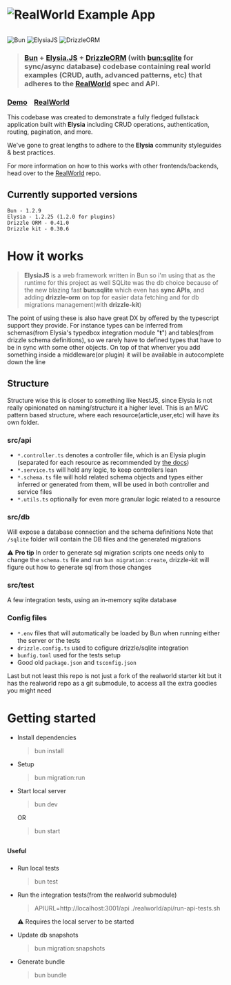 # ![RealWorld Example App](logo.png)
######


![Bun](assets/bun.png) ![ElysiaJS](assets/elysia.jpg) ![DrizzleORM](assets/drz.png)

###
> ### [Bun](https://bun.sh/) + [Elysia.JS](https://elysiajs.com/) + [DrizzleORM](https://orm.drizzle.team/) (with [bun:sqlite](https://bun.sh/docs/api/sqlite) for sync/async database) codebase containing real world examples (CRUD, auth, advanced patterns, etc) that adheres to the [RealWorld](https://github.com/gothinkster/realworld) spec and API.

### [Demo](https://demo.realworld.io/)&nbsp;&nbsp;&nbsp;&nbsp;[RealWorld](https://github.com/gothinkster/realworld)

This codebase was created to demonstrate a fully fledged fullstack application built with **Elysia** including CRUD operations, authentication, routing, pagination, and more.

We've gone to great lengths to adhere to the **Elysia** community styleguides & best practices.

For more information on how to this works with other frontends/backends, head over to the [RealWorld](https://github.com/gothinkster/realworld) repo.

## Currently supported versions
```
Bun - 1.2.9
Elysia - 1.2.25 (1.2.0 for plugins)
Drizzle ORM - 0.41.0 
Drizzle kit - 0.30.6
```

# How it works

> **ElysiaJS** is a web framework written in Bun so i'm using that as the runtime for this project as well
> SQLite was the db choice because of the new blazing fast **bun:sqlite** which even has **sync APIs**, and adding **drizzle-orm** on top for easier data fetching and for db migrations management(with **drizzle-kit**)

The point of using these is also have great DX by offered by the typescript support they provide.
For instance types can be inferred from schemas(from Elysia's typedbox integration module "**t**") and tables(from drizzle schema definitions), so we rarely have to defined types that have to be in sync with some other objects.
On top of that whenver you add something inside a middleware(or plugin) it will be available in autocomplete down the line

## Structure

Structure wise this is closer to something like NestJS, since Elysia is not really opinionated on naming/structure it a higher level. This is an MVC pattern based structure, where each resource(article,user,etc) will have its own folder.

### src/api

- `*.controller.ts` denotes a controller file, which is an Elysia plugin (separated for each resource as recommended by [the docs](https://elysiajs.com/essential/plugin.html#plugin))
- `*.service.ts` will hold any logic, to keep controllers lean
- `*.schema.ts` file will hold related schema objects and types either inferred or generated from them, will be used in both controller and service files
- `*.utils.ts` optionally for even more granular logic related to a resource

### src/db

Will expose a database connection and the schema definitions
Note that `/sqlite` folder will contain the DB files and the generated migrations

:warning: **Pro tip** In order to generate sql migration scripts one needs only to change the `schema.ts` file and run `bun migration:create`, drizzle-kit will figure out how to generate sql from those changes

### src/test

A few integration tests, using an in-memory sqlite database

### Config files

- `*.env` files that will automatically be loaded by Bun when running either the server or the tests
- `drizzle.config.ts` used to cofigure drizzle/sqlite integration
- `bunfig.toml` used for the tests setup
- Good old `package.json` and `tsconfig.json`

Last but not least this repo is not just a fork of the realworld starter kit but it has the realworld repo as a git submodule, to access all the extra goodies you might need

# Getting started

- Install dependencies
  > bun install

- Setup
  > bun migration:run

- Start local server
  > bun dev 

  OR
  > bun start

##
#### Useful
###
- Run local tests
  > bun test

- Run the integration tests(from the realworld submodule)
  > APIURL=http://localhost:3001/api ./realworld/api/run-api-tests.sh

  :warning: Requires the local server to be started

- Update db snapshots
  > bun migration:snapshots

- Generate bundle 
  > bun bundle

<!-- <style type="text/css" style="display: none">
  *:has(>img[src*="#logo"]) {
    display: flex;
    justify-content: center;
    align-items: center;
  }

  img[src*="#bunlogo"] {
    width:100px;
    height:90px;
  }
  img[src*="#elysialogo"] {
    width:250px;
}
</style> -->